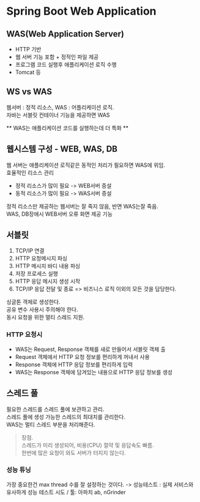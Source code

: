 # Spring Boot Web Application

## WAS(Web Application Server)
- HTTP 기반 
- 웹 서버 기능 포함 + 정적인 파일 제공
- 프로그램 코드 실행후 애플리케이션 로직 수행
- Tomcat 등

## WS vs WAS
웹서버 : 정적 리소스, WAS : 어플리케이션 로직.  
자바는 서블릿 컨테이너 기능을 제공하면 WAS

** WAS는 애플리케이션 코드를 실행하는데 더 특화  **

## 웹시스템 구성 - WEB, WAS, DB

웹 서버는 애플리케이션 로직같은 동적인 처리가 필요하면 WAS에 위임.  
효율적인 리소스 관리
- 정적 리소스가 많이 필요 -> WEB서버 증설
- 동적 리소스가 많이 필요 -> WAS서버 증설

정적 리소스만 제공하는 웹서버는 잘 죽지 않음, 반면 WAS는잘 죽음.  
WAS, DB장애시 WEB서버 오류 화면 제공 기능

## 서블릿

1. TCP/IP 연결
2. HTTP 요청메시지 파싱
3. HTTP 메시지 바디 내용 파싱
4. 저장 프로세스 실행
5. HTTP 응답 메시지 생성 시작
6. TCP/IP 응답 전달 및 종료
=> 비즈니스 로직 이외의 모든 것을 담당한다.

싱글톤 객체로 생성한다.  
공유 변수 사용시 주의해야 한다.  
동시 요청을 위한 멀티 스레드 지원.  

### HTTP 요청시
- WAS는 Request, Response 객체를 새로 만들어서 서블릿 객체 출
- Request 객체에서 HTTP 요청 정보를 편리하게 꺼내서 사용
- Response 객체에 HTTP 응답 정보를 편리하게 입력
- WAS는 Response 객체에 담겨있는 내용으로 HTTP 응답 정보를 생성

## 스레드 풀

필요한 스레드를 스레드 풀에 보관하고 관리.  
스레드 풀에 생성 가능한 스레드의 최대치를 관리한다.  
WAS는 멀티 스레드 부분을 처리해준다.

> 장점.  
> 스레드가 미리 생성되어, 비용(CPU) 절약 및 응답속도 빠름.  
> 한번에 많은 요청이 와도 서버가 터지지 않는다.  

### 성능 튜닝
가장 중요한건 max thread 수를 잘 설정하는 것이다.
-> 성능테스트 : 실제 서비스와 유사하게 성능 테스트 시도 / 툴: 아파치 ab, nGrinder

